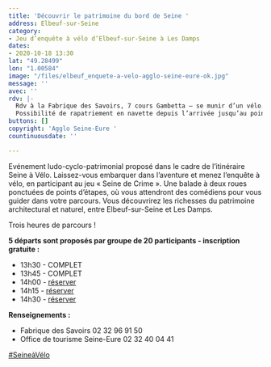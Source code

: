 ```yaml
---
title: 'Découvrir le patrimoine du bord de Seine '
address: Elbeuf-sur-Seine
category:
- Jeu d’enquête à vélo d’Elbeuf-sur-Seine à Les Damps
dates:
- 2020-10-18 13:30
lat: "49.28499"
lon: "1.00584"
image: "/files/elbeuf_enquete-a-velo-agglo-seine-eure-ok.jpg"
message: ''
avec: ''
rdv: |-
  Rdv à la Fabrique des Savoirs, 7 cours Gambetta – se munir d’un vélo.
  Possibilité de rapatriement en navette depuis l’arrivée jusqu’au point de départ.
buttons: []
copyright: 'Agglo Seine-Eure '
countinuousdate: ''

---
```

Evénement ludo-cyclo-patrimonial proposé dans le cadre de l’itinéraire Seine à Vélo. Laissez-vous embarquer dans l’aventure et menez l’enquête à vélo, en participant au jeu « Seine de Crime ». Une balade à deux roues ponctuées de points d’étapes, où vous attendront des comédiens pour vous guider dans votre parcours. Vous découvrirez les richesses du patrimoine architectural et naturel, entre Elbeuf-sur-Seine et Les Damps.

Trois heures de parcours !

**5 départs sont proposés par groupe de 20 participants - inscription gratuite :**

* 13h30 - COMPLET
* 13h45 - COMPLET
* 14h00 - [réserver](https://www.helloasso.com/associations/maison-de-l-architecture-de-normandie-le-forum/evenements/decouvrir-le-patrimoine-du-bord-de-seine-depart-14h)
* 14h15 - [réserver](https://www.helloasso.com/associations/maison-de-l-architecture-de-normandie-le-forum/evenements/decouvrir-le-patrimoine-du-bord-de-seine-depart-14h15)
* 14h30 - [réserver](https://www.helloasso.com/associations/maison-de-l-architecture-de-normandie-le-forum/evenements/decouvrir-le-patrimoine-du-bord-de-seine-depart-14h30)

**Renseignements :**

* Fabrique des Savoirs 02 32 96 91 50
* Office de tourisme Seine-Eure 02 32 40 04 41

[#SeineàVélo](https://www.facebook.com/hashtag/seine%C3%A0v%C3%A9lo?__eep__=6&__cft__%5B0%5D=AZXUnzZ29NrTNK21ELSzQDRdbWG6twWCE_0ut-jSwpxyGxBsFdUO6Or6VAgln6EzpKUH2limAlkKsEv7i7KtC4EgktsxBxp-ui9XaFFOGMn1Zm4mMbkE6io8-AG_YeO-67oYpnAlAFeBJtrSceBQuWtsxu8oUjkpp_GEh3ztzWFesA&__tn__=*NK-R)